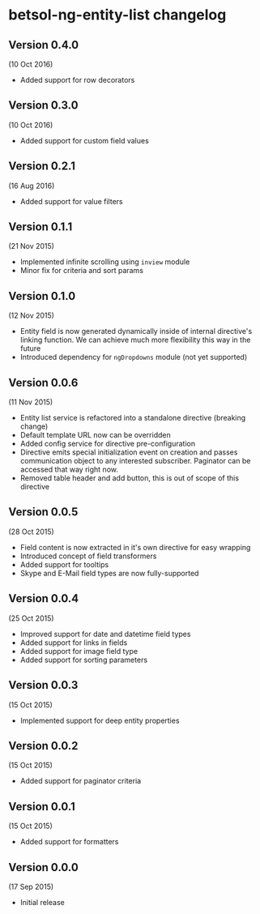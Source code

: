 # betsol-ng-entity-list changelog

## Version 0.4.0
(10 Oct 2016)

- Added support for row decorators


## Version 0.3.0
(10 Oct 2016)

- Added support for custom field values


## Version 0.2.1
(16 Aug 2016)

- Added support for value filters


## Version 0.1.1
(21 Nov 2015)

- Implemented infinite scrolling using `inview` module
- Minor fix for criteria and sort params


## Version 0.1.0
(12 Nov 2015)

- Entity field is now generated dynamically inside of internal directive's linking function.
  We can achieve much more flexibility this way in the future
- Introduced dependency for `ngDropdowns` module (not yet supported)


## Version 0.0.6
(11 Nov 2015)

- Entity list service is refactored into a standalone directive (breaking change)
- Default template URL now can be overridden
- Added config service for directive pre-configuration
- Directive emits special initialization event on creation and passes communication object to any interested subscriber.
  Paginator can be accessed that way right now.
- Removed table header and add button, this is out of scope of this directive


## Version 0.0.5
(28 Oct 2015)

- Field content is now extracted in it's own directive for easy wrapping
- Introduced concept of field transformers
- Added support for tooltips
- Skype and E-Mail field types are now fully-supported


## Version 0.0.4
(25 Oct 2015)

- Improved support for date and datetime field types
- Added support for links in fields
- Added support for image field type
- Added support for sorting parameters


## Version 0.0.3
(15 Oct 2015)

- Implemented support for deep entity properties


## Version 0.0.2
(15 Oct 2015)

- Added support for paginator criteria


## Version 0.0.1
(15 Oct 2015)

- Added support for formatters


## Version 0.0.0
(17 Sep 2015)

- Initial release
